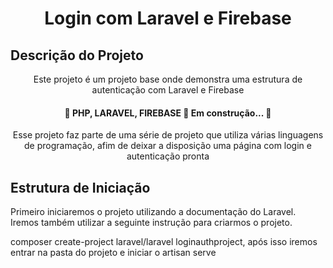 <h1 align="center">Login com Laravel e Firebase</h1> 

## Descrição do Projeto
<p align="center">Este projeto é um projeto base onde demonstra uma estrutura de autenticação com Laravel e Firebase</p>

<h4 align="center"> 
	🚧  PHP, LARAVEL, FIREBASE 🚀 Em construção...  🚧
</h4>

<p align="center">Esse projeto faz parte de uma série de projeto que utiliza várias linguagens de programação, afim de deixar a disposição uma página com login e autenticação pronta</p>

## Estrutura de Iniciação
<p align="left"> Primeiro iniciaremos o projeto utilizando a documentação do Laravel. Iremos também utilizar a seguinte instrução para criarmos o projeto.</p>
<p align="left"> composer create-project laravel/laravel loginauthproject, após isso iremos entrar na pasta do projeto e iniciar o artisan serve</p>
